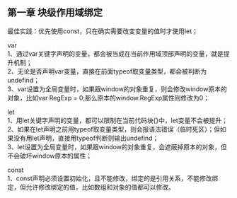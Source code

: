 
## 第一章 块级作用域绑定

最佳实践：优先使用const，只在确实需要改变变量的值时才使用let；<br>

var<br>
1、通过var关键字声明的变量，都会被当成在当前作用域顶部声明的变量，就是提升机制；<br>
2、无论是否声明var变量，直接在前面typeof取变量类型，都会被判断为undefind；<br>
3、var设置为全局变量时，如果跟window的对象重复，则会修改window原本的对象，比如var RegExp = 0;那么原本的window.RegExp属性则修改为0；<br>

let<br>
1、用let关键字声明的变量，都可以限制在当前代码块{}中，let变量不会被提升；<br>
2、如果在let声明之前用typeof取变量类型，则会报语法错误（临时死区）；但如果没有用let声明，直接用typeof判断则输出undefind；<br>
3、let设置为全局变量时，如果跟window的对象重复，会遮蔽掉原本的对象，但不会破坏window原本的属性；<br>

const<br>
1、const声明必须设置初始化，且不能修改，绑定的是引用关系，不能修改绑定，但允许修改绑定的值，比如数组和对象的值都可以修改。<br>


